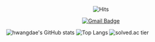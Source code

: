 <div align=center>
  
  ![Hits](https://hits.seeyoufarm.com/api/count/incr/badge.svg?url=https/github.com/)
  
  
[![Gmail Badge](https://img.shields.io/badge/Gmail-d14836?style=flat-square&logo=Gmail&logoColor=white&link=mailto:khd261@ajou.ac.kr)](mailto:khd206@ajou.ac.kr)
</div>

![hwangdae's GitHub stats](https://github-readme-stats.vercel.app/api?username=kimhwangdae&show_icons=true&theme=dark)
![Top Langs](https://github-readme-stats.vercel.app/api/top-langs/?username=kimhwangdae&theme=dark&layout=compact)
![solved.ac tier](http://mazassumnida.wtf/api/generate_badge?boj=khd206)
<!---
kimhwangdae/kimhwangdae is a ✨ special ✨ repository because its `README.md` (this file) appears on your GitHub profile.
You can click the Preview link to take a look at your changes.
--->
